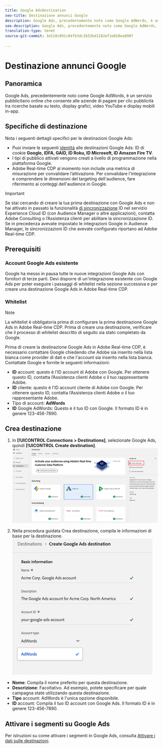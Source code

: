 ```yaml
---
title: Google AdsDestination
seo-title: Destinazione annunci Google
description: Google Ads, precedentemente noto come Google AdWords, è un servizio pubblicitario online che consente alle aziende di pagare per clic pubblicità tra ricerche basate su testo, display grafici, video YouTube e display mobili in-app.
seo-description: Google Ads, precedentemente noto come Google AdWords, è un servizio pubblicitario online che consente alle aziende di pagare per clic pubblicità tra ricerche basate su testo, display grafici, video YouTube e display mobili in-app.
translation-type: tm+mt
source-git-commit: 3e510c891c84fb3dc1632bd1182ef1e010ea898f

---
```



# Destinazione annunci Google

## Panoramica

Google Ads, precedentemente noto come Google AdWords, è un servizio pubblicitario online che consente alle aziende di pagare per clic pubblicità tra ricerche basate su testo, display grafici, video YouTube e display mobili in-app.

## Specifiche di destinazione

Nota i seguenti dettagli specifici per le destinazioni Google Ads:

* Puoi inviare le seguenti [identità](https://www.adobe.io/apis/experienceplatform/home/profile-identity-segmentation/profile-identity-segmentation-services.html#!api-specification/markdown/narrative/technical_overview/identity_namespace_overview/identity_namespace_overview.md) alle destinazioni Google Ads: ID di cookie **Google, IDFA, GAID, ID Roku, ID Microsoft, ID Amazon Fire TV**.
* I tipi di pubblico attivati vengono creati a livello di programmazione nella piattaforma Google.
* Adobe Real-time CDP al momento non include una metrica di misurazione per convalidare l’attivazione. Per convalidare l&#39;integrazione e comprendere le dimensioni del targeting dell&#39;audience, fare riferimento ai conteggi dell&#39;audience in Google.

>[!IMPORTANT]
>
>Se stai cercando di creare la tua prima destinazione con Google Ads e non hai attivato in passato la funzionalità [di sincronizzazione](https://docs.adobe.com/content/help/en/id-service/using/id-service-api/methods/idsync.html) ID nel servizio Experience Cloud ID (con Audience Manager o altre applicazioni), contatta Adobe Consulting o l’Assistenza clienti per abilitare la sincronizzazione ID. Se in precedenza avevate impostato le integrazioni Google in Audience Manager, le sincronizzazioni ID che avevate configurato riportano ad Adobe Real-time CDP.

## Prerequisiti

### Account Google Ads esistente

Google ha messo in pausa tutte le nuove integrazioni Google Ads con fornitori di terze parti. Devi disporre di un&#39;integrazione esistente con Google Ads per poter eseguire i passaggi di whitelist nella sezione successiva e per creare una destinazione Google Ads in Adobe Real-time CDP.

### Whitelist

>[!NOTE]
>
>La whitelist è obbligatoria prima di configurare la prima destinazione Google Ads in Adobe Real-time CDP. Prima di creare una destinazione, verificare che il processo di whitelist descritto di seguito sia stato completato da Google.

Prima di creare la destinazione Google Ads in Adobe Real-time CDP, è necessario contattare Google chiedendo che Adobe sia inserito nella lista bianca come provider di dati e che l&#39;account sia inserito nella lista bianca. Contattate Google e fornite le seguenti informazioni:

* **ID** account: questo è l&#39;ID account di Adobe con Google. Per ottenere questo ID, contatta l’Assistenza clienti Adobe o il tuo rappresentante Adobe.
* **ID** cliente: questo è l&#39;ID account cliente di Adobe con Google. Per ottenere questo ID, contatta l’Assistenza clienti Adobe o il tuo rappresentante Adobe.
* Tipo di account: **AdWords**
* **ID** Google AdWords: Questo è il tuo ID con Google. Il formato ID è in genere 123-456-7890.

## Crea destinazione

1. In **[!UICONTROL Connections > Destinations]**, selezionate Google Ads, quindi **[!UICONTROL Create destination]**.
   ![Destinazione di Connect Google Ads](/help/rtcdp/destinations/assets/google-2-destination.png)

2. Nella procedura guidata Crea destinazione, compila le informazioni di base per la destinazione.
   ![Informazioni di base Google Ads](/help/rtcdp/destinations/assets/google-2-basic-information.png)
* **Nome**: Compila il nome preferito per questa destinazione.
* **Descrizione**: Facoltativo. Ad esempio, potete specificare per quale campagna state utilizzando questa destinazione.
* **Tipo** account: AdWords è l&#39;unica opzione disponibile.
* **ID** account: Compila il tuo ID account con Google Ads. Il formato ID è in genere 123-456-7890.

## Attivare i segmenti su Google Ads

Per istruzioni su come attivare i segmenti in Google Ads, consulta [Attivare i dati sulle destinazioni](/help/rtcdp/destinations/activate-destinations.md).

